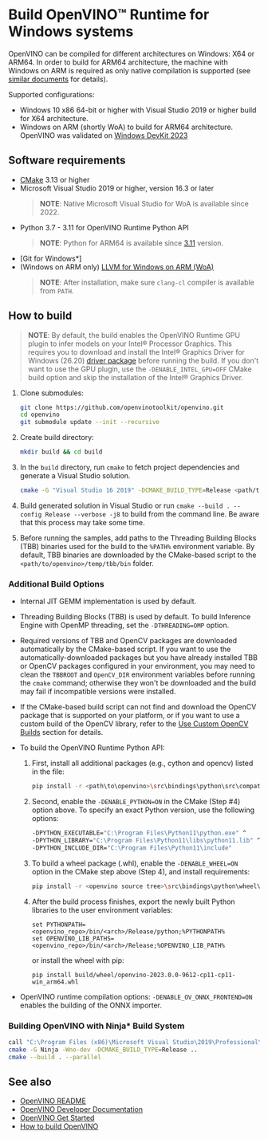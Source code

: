 # Build OpenVINO™ Runtime for Windows systems

OpenVINO can be compiled for different architectures on Windows: X64 or ARM64. In order to build for ARM64 architecture, the machine with Windows on ARM is required as only native compilation is supported (see [similar documents](https://www.linaro.org/blog/how-to-set-up-windows-on-arm-for-llvm-development/#:~:text=Install%20the%20Latest%20LLVM%20for,PATH%20yourself%2C%20as%20described%20above.) for details).

Supported configurations:
- Windows 10 x86 64-bit or higher with Visual Studio 2019 or higher build for X64 architecture.
- Windows on ARM (shortly WoA) to build for ARM64 architecture. OpenVINO was validated on [Windows DevKit 2023](https://developer.qualcomm.com/hardware/windows-on-snapdragon/windows-dev-kit-2023)

## Software requirements 

- [CMake](https://cmake.org/download/) 3.13 or higher
- Microsoft Visual Studio 2019 or higher, version 16.3 or later
  > **NOTE**: Native Microsoft Visual Studio for WoA is available since 2022. 
- Python 3.7 - 3.11 for OpenVINO Runtime Python API
  > **NOTE**: Python for ARM64 is available since [3.11](https://www.python.org/downloads/windows/) version. 
- [Git for Windows*]
- (Windows on ARM only) [LLVM for Windows on ARM (WoA)](https://github.com/llvm/llvm-project/releases/download/llvmorg-15.0.6/LLVM-15.0.6-woa64.exe)
  > **NOTE**: After installation, make sure `clang-cl` compiler is available from `PATH`. 

## How to build

> **NOTE**: By default, the build enables the OpenVINO Runtime GPU plugin to infer models on your Intel® Processor Graphics. This requires you to download and install the Intel® Graphics Driver for Windows (26.20) [driver package](https://www.intel.com/content/www/us/en/download/19344/intel-graphics-windows-dch-drivers.html) before running the build. If you don't want to use the GPU plugin, use the `-DENABLE_INTEL_GPU=OFF` CMake build option and skip the installation of the Intel® Graphics Driver.

1. Clone submodules:
    ```sh
    git clone https://github.com/openvinotoolkit/openvino.git
    cd openvino
    git submodule update --init --recursive
    ```

2. Create build directory:
    ```sh
    mkdir build && cd build
    ```
3. In the `build` directory, run `cmake` to fetch project dependencies and generate a Visual Studio solution.

    ```sh
    cmake -G "Visual Studio 16 2019" -DCMAKE_BUILD_TYPE=Release <path/to/openvino>
    ```

4. Build generated solution in Visual Studio or run `cmake --build . --config Release --verbose -j8` to build from the command line. Be aware that this process may take some time.

5. Before running the samples, add paths to the Threading Building Blocks (TBB) binaries used for the build to the `%PATH%` environment variable. By default, TBB binaries are downloaded by the CMake-based script to the `<path/to/openvino>/temp/tbb/bin` folder.

### Additional Build Options

- Internal JIT GEMM implementation is used by default.

- Threading Building Blocks (TBB) is used by default. To build Inference Engine with OpenMP threading, set the `-DTHREADING=OMP` option.

- Required versions of TBB and OpenCV packages are downloaded automatically by the CMake-based script. If you want to use the automatically-downloaded packages but you have already installed TBB or OpenCV packages configured in your environment, you may need to clean the `TBBROOT` and `OpenCV_DIR` environment variables before running the `cmake` command; otherwise they won't be downloaded and the build may fail if incompatible versions were installed.

- If the CMake-based build script can not find and download the OpenCV package that is supported on your platform, or if you want to use a custom build of the OpenCV library, refer to the [Use Custom OpenCV Builds](./cmake_options_for_custom_compilation.md#Building-with-custom-OpenCV) section for details.

- To build the OpenVINO Runtime Python API:
  1. First, install all additional packages (e.g., cython and opencv) listed in the file:
      ```sh
      pip install -r <path\to\openvino>\src\bindings\python\src\compatibility\openvino\requirements-dev.txt
      ```
  2. Second, enable the `-DENABLE_PYTHON=ON` in the CMake (Step #4) option above. To specify an exact Python version, use the following options:
     ```sh
     -DPYTHON_EXECUTABLE="C:\Program Files\Python11\python.exe" ^
     -DPYTHON_LIBRARY="C:\Program Files\Python11\libs\python11.lib" ^
     -DPYTHON_INCLUDE_DIR="C:\Program Files\Python11\include"
     ```
  3. To build a wheel package (.whl), enable the `-DENABLE_WHEEL=ON` option in the CMake step above (Step 4), and install requirements:
     ```sh
     pip install -r <openvino source tree>\src\bindings\python\wheel\requirements-dev.txt
     ```
  4. After the build process finishes, export the newly built Python libraries to the user environment variables:
     ```
     set PYTHONPATH=<openvino_repo>/bin/<arch>/Release/python;%PYTHONPATH%
     set OPENVINO_LIB_PATHS=<openvino_repo>/bin/<arch>/Release;%OPENVINO_LIB_PATH%
     ```
     or install the wheel with pip:
     ```
     pip install build/wheel/openvino-2023.0.0-9612-cp11-cp11-win_arm64.whl
     ```

- OpenVINO runtime compilation options:
  `-DENABLE_OV_ONNX_FRONTEND=ON` enables the building of the ONNX importer.

### Building OpenVINO with Ninja* Build System

```sh
call "C:\Program Files (x86)\Microsoft Visual Studio\2019\Professional\VC\Auxiliary\Build\vcvars64.bat"
cmake -G Ninja -Wno-dev -DCMAKE_BUILD_TYPE=Release ..
cmake --build . --parallel
```

## See also

 * [OpenVINO README](../../README.md)
 * [OpenVINO Developer Documentation](index.md)
 * [OpenVINO Get Started](./get_started.md)
 * [How to build OpenVINO](build.md)

